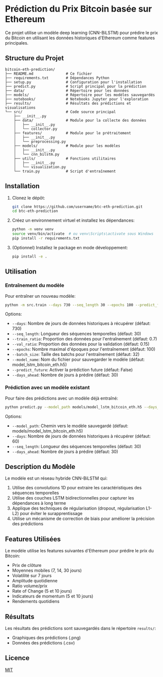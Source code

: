 # Prédiction du Prix Bitcoin basée sur Ethereum

Ce projet utilise un modèle deep learning (CNN-BiLSTM) pour prédire le prix du Bitcoin en utilisant les données historiques d'Ethereum comme features principales.

## Structure du Projet

```
bitcoin-eth-prediction/
├── README.md               # Ce fichier
├── requirements.txt        # Dépendances Python
├── setup.py                # Configuration pour l'installation
├── predict.py              # Script principal pour la prédiction
├── data/                   # Répertoire pour les données
├── models/                 # Répertoire pour les modèles sauvegardés
├── notebooks/              # Notebooks Jupyter pour l'exploration
├── results/                # Résultats des prédictions et visualisations
└── src/                    # Code source principal
    ├── __init__.py
    ├── data/               # Module pour la collecte des données
    │   ├── __init__.py
    │   └── collector.py
    ├── features/           # Module pour le prétraitement
    │   ├── __init__.py
    │   └── preprocessing.py
    ├── models/             # Module pour les modèles
    │   ├── __init__.py
    │   └── cnn_bilstm.py
    ├── utils/              # Fonctions utilitaires
    │   ├── __init__.py
    │   └── visualization.py
    └── train.py            # Script d'entraînement
```

## Installation

1. Clonez le dépôt:
   ```bash
   git clone https://github.com/username/btc-eth-prediction.git
   cd btc-eth-prediction
   ```

2. Créez un environnement virtuel et installez les dépendances:
   ```bash
   python -m venv venv
   source venv/bin/activate  # ou venv\Scripts\activate sous Windows
   pip install -r requirements.txt
   ```

3. (Optionnel) Installez le package en mode développement:
   ```bash
   pip install -e .
   ```

## Utilisation

### Entraînement du modèle

Pour entraîner un nouveau modèle:

```bash
python -m src.train --days 730 --seq_length 30 --epochs 100 --predict_future
```

Options:
- `--days`: Nombre de jours de données historiques à récupérer (défaut: 730)
- `--seq_length`: Longueur des séquences temporelles (défaut: 30)
- `--train_ratio`: Proportion des données pour l'entraînement (défaut: 0.7)
- `--val_ratio`: Proportion des données pour la validation (défaut: 0.15)
- `--epochs`: Nombre maximal d'époques pour l'entraînement (défaut: 100)
- `--batch_size`: Taille des batchs pour l'entraînement (défaut: 32)
- `--model_name`: Nom du fichier pour sauvegarder le modèle (défaut: model_lstm_bitcoin_eth.h5)
- `--predict_future`: Activer la prédiction future (défaut: False)
- `--days_ahead`: Nombre de jours à prédire (défaut: 30)

### Prédiction avec un modèle existant

Pour faire des prédictions avec un modèle déjà entraîné:

```bash
python predict.py --model_path models/model_lstm_bitcoin_eth.h5 --days_ahead 30
```

Options:
- `--model_path`: Chemin vers le modèle sauvegardé (défaut: models/model_lstm_bitcoin_eth.h5)
- `--days`: Nombre de jours de données historiques à récupérer (défaut: 60)
- `--seq_length`: Longueur des séquences temporelles (défaut: 30)
- `--days_ahead`: Nombre de jours à prédire (défaut: 30)

## Description du Modèle

Le modèle est un réseau hybride CNN-BiLSTM qui:
1. Utilise des convolutions 1D pour extraire les caractéristiques des séquences temporelles
2. Utilise des couches LSTM bidirectionnelles pour capturer les dépendances à long terme
3. Applique des techniques de régularisation (dropout, régularisation L1-L2) pour éviter le surapprentissage
4. Utilise un mécanisme de correction de biais pour améliorer la précision des prédictions

## Features Utilisées

Le modèle utilise les features suivantes d'Ethereum pour prédire le prix du Bitcoin:
- Prix de clôture
- Moyennes mobiles (7, 14, 30 jours)
- Volatilité sur 7 jours
- Amplitude quotidienne
- Ratio volume/prix
- Rate of Change (5 et 10 jours)
- Indicateurs de momentum (5 et 10 jours)
- Rendements quotidiens

## Résultats

Les résultats des prédictions sont sauvegardés dans le répertoire `results/`:
- Graphiques des prédictions (.png)
- Données des prédictions (.csv)

## Licence

[MIT](LICENSE)